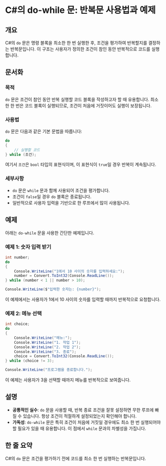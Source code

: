 <!--
Meta Description: # C#의 do-while 문: 반복문 사용법과 예제 ## 개요 C#의 `do` 문은 명령 블록을 최소한 한 번 실행한 후, 조건을 평가하여 반복할지를 결정하는 반복문입니다. 이 구조는 사용자가 정의한 조건이 참인 동안 반복적으로 코드를 실행합니다. ## 문서화 ###...
Meta Keywords: console, while, writeline, 조건이, number
-->

# C#의 do-while 문: 반복문 사용법과 예제

## 개요
C#의 `do` 문은 명령 블록을 최소한 한 번 실행한 후, 조건을 평가하여 반복할지를 결정하는 반복문입니다. 이 구조는 사용자가 정의한 조건이 참인 동안 반복적으로 코드를 실행합니다.

## 문서화
### 목적
`do` 문은 조건이 참인 동안 반복 실행할 코드 블록을 작성하고자 할 때 유용합니다. 최소한 한 번은 코드 블록이 실행되므로, 조건이 처음에 거짓이어도 실행이 보장됩니다.

### 사용법
`do` 문은 다음과 같은 기본 문법을 따릅니다:

```csharp
do
{
    // 실행할 코드
} while (조건);
```

여기서 `조건`은 `bool` 타입의 표현식이며, 이 표현식이 `true`일 경우 반복이 계속됩니다.

### 세부사항
- `do` 문은 `while` 문과 함께 사용되어 조건을 평가합니다.
- 조건이 `false`일 경우 `do` 블록은 종료됩니다.
- 일반적으로 사용자 입력을 기반으로 한 루프에서 많이 사용됩니다.

## 예제
아래는 `do-while` 문을 사용한 간단한 예제입니다.

### 예제 1: 숫자 입력 받기
```csharp
int number;
do
{
    Console.WriteLine("1에서 10 사이의 숫자를 입력하세요:");
    number = Convert.ToInt32(Console.ReadLine());
} while (number < 1 || number > 10);

Console.WriteLine($"입력한 숫자는: {number}");
```

이 예제에서는 사용자가 1에서 10 사이의 숫자를 입력할 때까지 반복적으로 요청합니다.

### 예제 2: 메뉴 선택
```csharp
int choice;
do
{
    Console.WriteLine("메뉴:");
    Console.WriteLine("1. 작업 1");
    Console.WriteLine("2. 작업 2");
    Console.WriteLine("3. 종료");
    choice = Convert.ToInt32(Console.ReadLine());
} while (choice != 3);

Console.WriteLine("프로그램을 종료합니다.");
```

이 예제는 사용자가 3을 선택할 때까지 메뉴를 반복적으로 보여줍니다.

## 설명
- **공통적인 실수**: `do` 문을 사용할 때, 반복 종료 조건을 잘못 설정하면 무한 루프에 빠질 수 있습니다. 항상 조건이 적절하게 설정되었는지 확인해야 합니다.
- **가독성**: `do-while` 문은 특히 조건이 처음에 거짓일 경우에도 최소 한 번 실행되어야 할 필요가 있을 때 유용합니다. 이 점에서 `while` 문과의 차별성을 가집니다.

## 한 줄 요약
C#의 `do` 문은 조건을 평가하기 전에 코드를 최소 한 번 실행하는 반복문입니다.